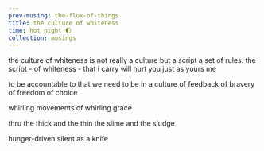 ```yaml
--- 
prev-musing: the-flux-of-things
title: the culture of whiteness
time: hot night 🌓
collection: musings
---
```

the culture of whiteness 
is not really a culture
but a script
a set of rules. 
the script - of whiteness - 
that i carry
will hurt you
just as yours me

to be accountable to that 
we need to be in a culture 
of feedback
of bravery
of freedom
of choice

whirling movements
of whirling grace

thru the thick and the thin
the slime and the sludge

hunger-driven
silent as a knife